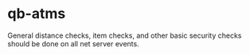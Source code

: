 # qb-atms
General distance checks, item checks, and other basic security checks should be done on all net server events.